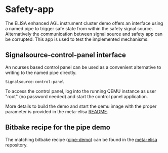 # Safety-app

The ELISA enhanced AGL instrument cluster demo offers an interface using a named pipe to trigger safe state from within the safety signal source. Alternatively the communication between signal source and safety app can be corrupted. This app is used to test the implemented mechanisms. 

## Signalsource-control-panel interface

An ncurses based control panel can be used as a convenient alternative to writing to the named pipe directly.

```
Signalsource-control-panel
```

To access the control panel, log into the running QEMU instance as user "root" (no password needed) and start the control panel application.

More details to build the demo and start the qemu image with the proper parameter is provided in the meta-elisa [README](https://github.com/elisa-tech/meta-elisa).

## Bitbake recipe for the pipe demo

The matching bitbake recipe ([pipe-demo](https://github.com/elisa-tech/meta-elisa/blob/master/meta-elisa-demo/recipes-elisa/pipe-demo/)) can be found in the [meta-elisa](https://github.com/elisa-tech/meta-elisa) repository. 